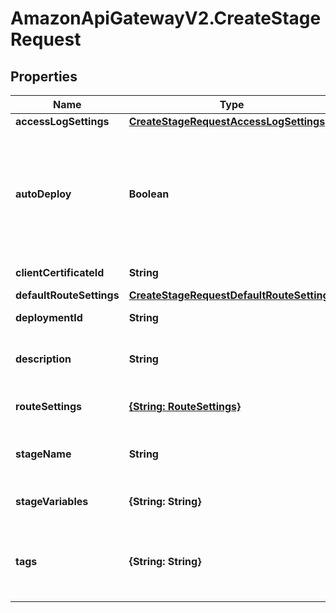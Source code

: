 # AmazonApiGatewayV2.CreateStageRequest

## Properties

Name | Type | Description | Notes
------------ | ------------- | ------------- | -------------
**accessLogSettings** | [**CreateStageRequestAccessLogSettings**](CreateStageRequestAccessLogSettings.md) |  | [optional] 
**autoDeploy** | **Boolean** | Specifies whether updates to an API automatically trigger a new deployment. The default value is false. | [optional] 
**clientCertificateId** | **String** | The identifier. | [optional] 
**defaultRouteSettings** | [**CreateStageRequestDefaultRouteSettings**](CreateStageRequestDefaultRouteSettings.md) |  | [optional] 
**deploymentId** | **String** | The identifier. | [optional] 
**description** | **String** | A string with a length between [0-1024]. | [optional] 
**routeSettings** | [**{String: RouteSettings}**](RouteSettings.md) | The route settings map. | [optional] 
**stageName** | **String** | A string with a length between [1-128]. | 
**stageVariables** | **{String: String}** | The stage variable map. | [optional] 
**tags** | **{String: String}** | Represents a collection of tags associated with the resource. | [optional] 


